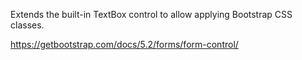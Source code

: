 Extends the built-in TextBox control to allow applying Bootstrap CSS classes.

<https://getbootstrap.com/docs/5.2/forms/form-control/>